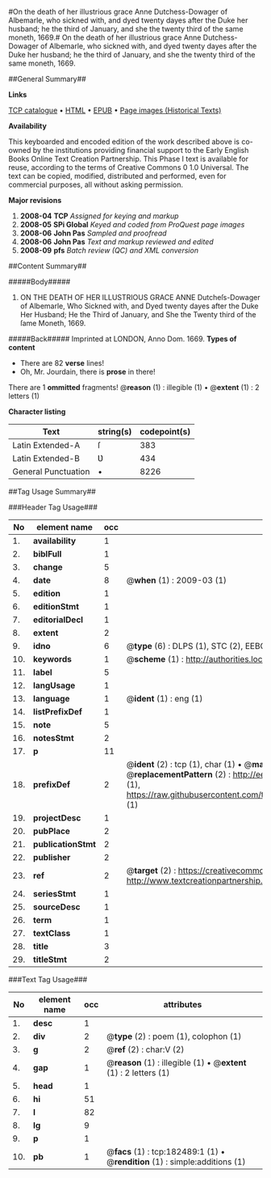 #On the death of her illustrious grace Anne Dutchess-Dowager of Albemarle, who sickned with, and dyed twenty dayes after the Duke her husband; he the third of January, and she the twenty third of the same moneth, 1669.#
On the death of her illustrious grace Anne Dutchess-Dowager of Albemarle, who sickned with, and dyed twenty dayes after the Duke her husband; he the third of January, and she the twenty third of the same moneth, 1669.

##General Summary##

**Links**

[TCP catalogue](http://www.ota.ox.ac.uk/tcp/)  • 
[HTML](http://tei.it.ox.ac.uk/tcp/Texts-HTML/free/B04/B04625.html)  • 
[EPUB](http://tei.it.ox.ac.uk/tcp/Texts-EPUB/free/B04/B04625.epub) • 
[Page images (Historical Texts)](https://data.historicaltexts.jisc.ac.uk/view?pubId=eebo-99885165e&pageId=eebo-99885165e-182489-1)

**Availability**

This keyboarded and encoded edition of the
	       work described above is co-owned by the institutions
	       providing financial support to the Early English Books
	       Online Text Creation Partnership. This Phase I text is
	       available for reuse, according to the terms of Creative
	       Commons 0 1.0 Universal. The text can be copied,
	       modified, distributed and performed, even for
	       commercial purposes, all without asking permission.

**Major revisions**

1. __2008-04__ __TCP__ *Assigned for keying and markup*
1. __2008-05__ __SPi Global__ *Keyed and coded from ProQuest page images*
1. __2008-06__ __John Pas__ *Sampled and proofread*
1. __2008-06__ __John Pas__ *Text and markup reviewed and edited*
1. __2008-09__ __pfs__ *Batch review (QC) and XML conversion*

##Content Summary##

#####Body#####

1. ON THE DEATH OF HER ILLUSTRIOUS GRACE ANNE Dutcheſs-Dowager of Albemarle, Who Sickned with, and Dyed twenty dayes after the Duke Her Husband; He the Third of January, and She the Twenty third of the ſame Moneth, 1669.

#####Back#####
Imprinted at LONDON, Anno Dom. 1669.
**Types of content**

  * There are 82 **verse** lines!
  * Oh, Mr. Jourdain, there is **prose** in there!

There are 1 **ommitted** fragments! 
 @__reason__ (1) : illegible (1)  •  @__extent__ (1) : 2 letters (1)

**Character listing**


|Text|string(s)|codepoint(s)|
|---|---|---|
|Latin Extended-A|ſ|383|
|Latin Extended-B|Ʋ|434|
|General Punctuation|•|8226|

##Tag Usage Summary##

###Header Tag Usage###

|No|element name|occ|attributes|
|---|---|---|---|
|1.|__availability__|1||
|2.|__biblFull__|1||
|3.|__change__|5||
|4.|__date__|8| @__when__ (1) : 2009-03 (1)|
|5.|__edition__|1||
|6.|__editionStmt__|1||
|7.|__editorialDecl__|1||
|8.|__extent__|2||
|9.|__idno__|6| @__type__ (6) : DLPS (1), STC (2), EEBO-CITATION (1), PROQUEST (1), VID (1)|
|10.|__keywords__|1| @__scheme__ (1) : http://authorities.loc.gov/ (1)|
|11.|__label__|5||
|12.|__langUsage__|1||
|13.|__language__|1| @__ident__ (1) : eng (1)|
|14.|__listPrefixDef__|1||
|15.|__note__|5||
|16.|__notesStmt__|2||
|17.|__p__|11||
|18.|__prefixDef__|2| @__ident__ (2) : tcp (1), char (1)  •  @__matchPattern__ (2) : ([0-9\-]+):([0-9IVX]+) (1), (.+) (1)  •  @__replacementPattern__ (2) : http://eebo.chadwyck.com/downloadtiff?vid=$1&page=$2 (1), https://raw.githubusercontent.com/textcreationpartnership/Texts/master/tcpchars.xml#$1 (1)|
|19.|__projectDesc__|1||
|20.|__pubPlace__|2||
|21.|__publicationStmt__|2||
|22.|__publisher__|2||
|23.|__ref__|2| @__target__ (2) : https://creativecommons.org/publicdomain/zero/1.0/ (1), http://www.textcreationpartnership.org/docs/. (1)|
|24.|__seriesStmt__|1||
|25.|__sourceDesc__|1||
|26.|__term__|1||
|27.|__textClass__|1||
|28.|__title__|3||
|29.|__titleStmt__|2||


###Text Tag Usage###

|No|element name|occ|attributes|
|---|---|---|---|
|1.|__desc__|1||
|2.|__div__|2| @__type__ (2) : poem (1), colophon (1)|
|3.|__g__|2| @__ref__ (2) : char:V (2)|
|4.|__gap__|1| @__reason__ (1) : illegible (1)  •  @__extent__ (1) : 2 letters (1)|
|5.|__head__|1||
|6.|__hi__|51||
|7.|__l__|82||
|8.|__lg__|9||
|9.|__p__|1||
|10.|__pb__|1| @__facs__ (1) : tcp:182489:1 (1)  •  @__rendition__ (1) : simple:additions (1)|
